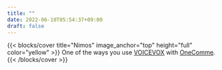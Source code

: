 ```yaml
---
title: ""
date: 2022-06-10T05:54:37+09:00
draft: false
---
```


{{< blocks/cover title="Nimos" image_anchor="top" height="full" color="yellow" >}}
One of the ways you use [VOICEVOX](voicevox.hiroshiba.jp/) with [OneComme](https://onecomme.com/). 
{{< /blocks/cover >}}
